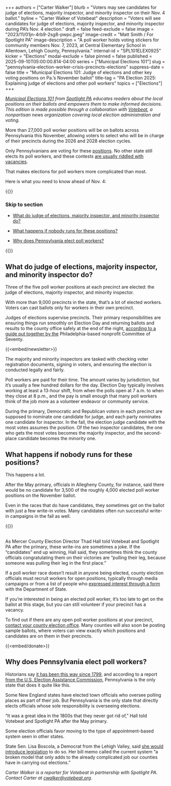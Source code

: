 +++
authors = ["Carter Walker"]
blurb = "Voters may see candidates for judge of elections, majority inspector, and minority inspector on their Nov. 4 ballot."
byline = "Carter Walker of Votebeat"
description = "Voters will see candidates for judge of elections, majority inspector, and minority inspector during PA’s Nov. 4 election."
draft = false
feed-exclude = false
image = "2023/11/01jn-4rb9-2sg8-pwpc.jpeg"
image-credit = "Matt Smith / For Spotlight PA"
image-description = "A poll worker holds voting stickers for community members Nov. 7, 2023, at Central Elementary School in Allentown, Lehigh County, Pennsylvania."
internal-id = "SPL101ELEX0925"
kicker = "Elections"
modal-exclude = false
pinned = false
published = 2025-09-10T05:00:00.814-04:00
series = ["Municipal Elections 101"]
slug = "pennsylvania-election-worker-crisis-precincts-elections"
suppress-date = false
title = "Municipal Elections 101: Judge of elections and other key voting positions on Pa.’s November ballot"
title-tag = "PA Election 2025: Explaining judge of elections and other poll workers"
topics = ["Elections"]
+++

<a href="https://www.spotlightpa.org/news/2025/08/pennsylvania-general-election-2025-auditor-tax-collector-election/"><em>Municipal Elections 101</em></a><em> from </em><a href="https://www.spotlightpa.org/newsletters"><em>Spotlight PA</em></a><em> educates readers about the local positions on their ballots and empowers them to make informed decisions. This edition is made possible through a collaboration with </em><a href="https://www.votebeat.org/"><em>Votebeat</em></a><em>, a nonpartisan news organization covering local election administration and voting.</em>

More than 27,000 poll worker positions will be on ballots across Pennsylvania this November, allowing voters to select who will be in charge of their precincts during the 2026 and 2028 election cycles.

Only Pennsylvanians are voting for these <a href="https://www.spotlightpa.org/news/2025/03/pennsylvania-poll-worker-shortage-election-jobs/">positions</a>. No other state still elects its poll workers, and these contests <a href="https://www.spotlightpa.org/news/2025/05/pennsylvania-poll-worker-shortage-election-crisis/">are usually riddled with vacancies</a>.

That makes elections for poll workers more complicated than most.

Here is what you need to know ahead of Nov. 4:

{{<toc>}}

### Skip to section

- <a href="#spl-heading-1">What do judge of elections, majority inspector, and minority inspector do?</a>

- <a href="#spl-heading-2">What happens if nobody runs for these positions?</a>

- <a href="#spl-heading-3">Why does Pennsylvania elect poll workers?</a>

{{</toc>}}

<h2 id="spl-heading-1">What do judge of elections, majority inspector, and minority inspector do?</h2>

Three of the five poll worker positions at each precinct are elected: the judge of elections, majority inspector, and minority inspector.

With more than 9,000 precincts in the state, that’s a lot of elected workers. Voters can cast ballots only for workers in their own precinct.

Judges of elections supervise precincts. Their primary responsibilities are ensuring things run smoothly on Election Day and returning ballots and results to the county office safely at the end of the night, <a href="https://drive.google.com/file/d/1kHG2hGdkocAySlw3Pls9Qnf8S61BFCw4/view">according to a guide put together by the</a> Philadelphia-based nonprofit Committee of Seventy.

{{<embed/newsletter>}}

The majority and minority inspectors are tasked with checking voter registration documents, signing in voters, and ensuring the election is conducted legally and fairly.

Poll workers are paid for their time. The amount varies by jurisdiction, but it’s usually a few hundred dollars for the day. Election Day typically involves working at least a 13-hour shift, from when the polls open at 7 a.m. to when they close at 8 p.m., and the pay is small enough that many poll workers think of the job more as a volunteer endeavor or community service.

During the primary, Democratic and Republican voters in each precinct are supposed to nominate one candidate for judge, and each party nominates one candidate for inspector. In the fall, the election judge candidate with the most votes assumes the position. Of the two inspector candidates, the one who gets the most votes becomes the majority inspector, and the second-place candidate becomes the minority one.

<h2 id="spl-heading-2">What happens if nobody runs for these positions?</h2>

This happens a lot.

After the May primary, officials in Allegheny County, for instance, said there would be no candidate for 3,500 of the roughly 4,000 elected poll worker positions on the November ballot.

Even in the races that do have candidates, they sometimes got on the ballot with just a few write-in votes. Many candidates often run successful write-in campaigns in the fall as well.

{{<dewey-assistant>}}

<br/>As Mercer County Election Director Thad Hall told Votebeat and Spotlight PA after the primary, these write-ins are sometimes a joke. If the “candidates” end up winning, Hall said, they sometimes think the county officials congratulating them on their victories are “pulling their leg, because someone was pulling their leg in the first place.”

If a poll worker race doesn’t result in anyone being elected, county election officials must recruit workers for open positions, typically through media campaigns or from a list of people who <a href="https://www.pa.gov/services/vote/apply-to-become-an-election-poll-worker">expressed interest through a form</a> with the Department of State.

If you’re interested in being an elected poll worker, it’s too late to get on the ballot at this stage, but you can still volunteer if your precinct has a vacancy.

To find out if there are any open poll worker positions at your precinct, <a href="https://www.pa.gov/agencies/vote/contact-us/contact-your-election-officials">contact your county election office</a>. Many counties will also soon be posting sample ballots, where voters can view exactly which positions and candidates are on them in their precincts.

{{<embed/donate>}}

<h2 id="spl-heading-3">Why does Pennsylvania elect poll workers?</h2>

Historians say <a href="https://archive.org/details/countygovernment00penn/page/64/mode/2up?q=%22judge+of+elections%22">it has been this way since 1799</a>, and according to a report<a href="https://www.eac.gov/sites/default/files/2023-08/2023_Complete_Poll_Worker_Compendium.pdf"> from the U.S. Election Assistance Commission</a>, Pennsylvania is the only state that does it quite like this.

Some New England states have elected town officials who oversee polling places as part of their job. But Pennsylvania is the only state that directly elects officials whose sole responsibility is overseeing elections.

“It was a great idea in the 1800s that they never got rid of,” Hall told Votebeat and Spotlight PA after the May primary.

Some election officials favor moving to the type of appointment-based system seen in other states.

State Sen. Lisa Boscola, a Democrat from the Lehigh Valley, said <a href="https://www.palegis.us/senate/co-sponsorship/memo?memoID=46887">she would introduce legislation</a> to do so. Her bill memo called the current system “a broken model that only adds to the already complicated job our counties have in carrying out elections.”

<em>Carter Walker is a reporter for Votebeat in partnership with Spotlight PA. Contact Carter at </em><a href="mailto:cwalker@votebeat.org"><em>cwalker@votebeat.org</em></a><em>.</em>

